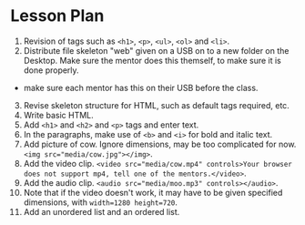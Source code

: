 # Lesson Plan
1. Revision of tags such as `<h1>`, `<p>`, `<ul>`, `<ol>` and `<li>`.
2. Distribute file skeleton "web" given on a USB on to a new folder on the Desktop. Make sure the mentor does this themself, to make sure it is done properly.
 - make sure each mentor has this on their USB before the class.
3. Revise skeleton structure for HTML, such as default tags required, etc.
4. Write basic HTML.
5. Add `<h1>` and `<h2>` and `<p>` tags and enter text.
6. In the paragraphs, make use of `<b>` and `<i>` for bold and italic text. 
7. Add picture of cow. Ignore dimensions, may be too complicated for now. `<img src="media/cow.jpg"></img>`.
8. Add the video clip. `<video src="media/cow.mp4" controls>Your browser does not support mp4, tell one of the mentors.</video>`.
9. Add the audio clip. `<audio src="media/moo.mp3" controls></audio>`.
10. Note that if the video doesn't work, it may have to be given specified dimensions, with `width=1280 height=720`.
11. Add an unordered list and an ordered list.
